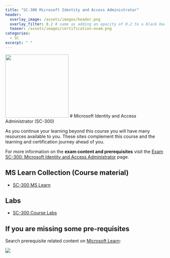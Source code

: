```yaml
---
title: "SC-300 Microsoft Identity and Access Administrator"
header:
  overlay_image: /assets/images/header.png
  overlay_filter: 0.2 # same as adding an opacity of 0.2 to a black background
  teaser: /assets/images/certification-exam.png
categories:
  - SC
excerpt: " "
---
```


<img src="../../assets/images/certification-exam.png" width="200" height="200">
# Microsoft Identity and Access Administrator (SC-300) 

As you continue your learning beyond this course you will have many resources available to you. These sites complement this course and the learning and certification journey ahead of you.

For more information on the **exam content and prerequisites** visit the [Exam SC-300: Microsoft Identity and Access Administrator](https://docs.microsoft.com/en-us/learn/certifications/exams/sc-300) page.

## MS Learn Collection (Course material)
- [SC-300 MS Learn](https://aka.ms/courseSC-300)

## Labs
- [SC-300 Course Labs](https://aka.ms/sc300labs)

## If you are missing some pre-requisites
Search prerequisite related content on [Microsoft Learn](https://docs.microsoft.com/en-us/learn/browse/):

<img src="../../assets/images/learn-search.png">
